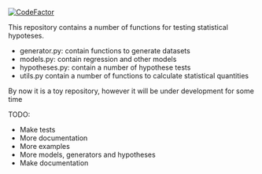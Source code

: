 [![CodeFactor](https://www.codefactor.io/repository/github/muhamob/statistics/badge)](https://www.codefactor.io/repository/github/muhamob/statistics)

This repository contains a number of functions for
testing statistical hypoteses.

* generator.py: contain functions to generate datasets
* models.py: contain regression and other models
* hypotheses.py: contain a number of hypothese tests
* utils.py contain a number of functions to calculate statistical quantities


By now it is a toy repository, however it will be under development for some time

TODO:
* Make tests
* More documentation
* More examples
* More models, generators and hypotheses
* Make documentation
